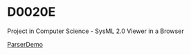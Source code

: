 # D0020E
Project in Computer Science - SysML 2.0 Viewer in a Browser

[ParserDemo](https://olihgb-7.github.io/ParserDemo/ParserDemo.html)
